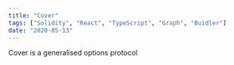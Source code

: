 ```yaml
---
title: "Cover"
tags: ["Solidity", "React", "TypeScript", "Graph", "Buidler"]
date: "2020-05-13"
---
```


Cover is a generalised options protocol
